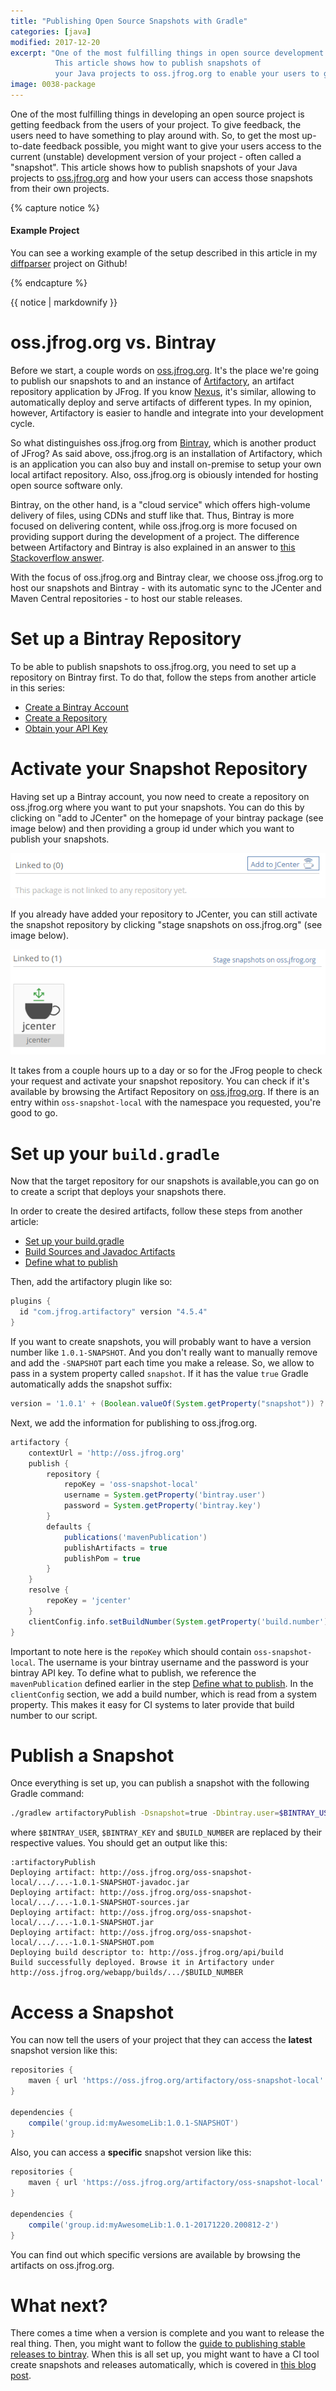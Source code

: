 ```yaml
---
title: "Publishing Open Source Snapshots with Gradle"
categories: [java]
modified: 2017-12-20
excerpt: "One of the most fulfilling things in open source development is getting feedback from your users. 
          This article shows how to publish snapshots of
          your Java projects to oss.jfrog.org to enable your users to give feedback early."
image: 0038-package
---
```




One of the most fulfilling things in developing an open source project is getting feedback from the
users of your project. To give feedback, the users need to have something to play around with.
So, to get the most up-to-date feedback possible, you might want to give your users access to the current (unstable) development version of 
your project - often called a "snapshot". This article shows how to publish snapshots of
your Java projects to [oss.jfrog.org](https://oss.jfrog.org) and how your users can access
those snapshots from their own projects.

{% capture notice %}
#### Example Project
You can see a working example of the setup described in this article in my 
[diffparser](https://github.com/thombergs/diffparser) project on Github!

{% endcapture %}

<div class="notice success">{{ notice | markdownify }}</div>

# oss.jfrog.org vs. Bintray
Before we start, a couple words on [oss.jfrog.org](https://oss.jfrog.org). It's the place we're going to publish
our snapshots to and an instance of [Artifactory](https://jfrog.com/artifactory/), an artifact repository
application by JFrog. If you know [Nexus](https://www.sonatype.com/nexus-repository-sonatype), it's similar, allowing
to automatically deploy and serve artifacts of different types. In my opinion, however, Artifactory is easier to handle and 
integrate into your development cycle.

So what distinguishes oss.jfrog.org from [Bintray](https://bintray.com/), which is another product of JFrog?
As said above, oss.jfrog.org is an installation of Artifactory, which is an application you can also buy and install 
on-premise to setup your own local artifact repository. Also, oss.jfrog.org is obiously intended for hosting open source 
software only.

Bintray, on the other hand, is a "cloud service" which offers high-volume delivery of files, using CDNs and stuff like 
that. Thus, Bintray is more focused on delivering content, while oss.jfrog.org is more focused on providing support
during the development of a project. The difference between Artifactory and Bintray is also explained in an
answer to [this Stackoverflow answer](https://stackoverflow.com/questions/38877177/what-is-the-difference-between-jfrog-artifactory-and-bintray).

With the focus of oss.jfrog.org and Bintray clear, we choose oss.jfrog.org to host our snapshots and Bintray - with
its automatic sync to the JCenter and Maven Central repositories - to host our stable releases.

# Set up a Bintray Repository
To be able to publish snapshots to oss.jfrog.org, you need to set up a repository on Bintray first. To do that,
follow the steps from another article in this series:

* [Create a Bintray Account](/guide-publishing-to-bintray-with-gradle/#create-a-bintray-account)
* [Create a Repository](/guide-publishing-to-bintray-with-gradle/#create-a-repository)
* [Obtain your API Key](/guide-publishing-to-bintray-with-gradle/#obtain-your-api-key)

# Activate your Snapshot Repository

Having set up a Bintray account, you now need to create a repository on oss.jfrog.org where you want to put your
snapshots. You can do this by clicking on "add to JCenter" on the homepage of your bintray package (see image below) 
and then providing a group id under which you want to publish your snapshots.

![add to JCenter](/assets/img/posts/publish-snapshots-with-gradle/add-to-jcenter.PNG)

If you already have added your repository to JCenter, you can still activate the snapshot repository by clicking 
"stage snapshots on oss.jfrog.org" (see image below).

![stage snapshots](/assets/img/posts/publish-snapshots-with-gradle/stage-snapshots.PNG)

It takes from a couple hours up to a day or so for the JFrog people to check your request and activate your snapshot repository.
You can check if it's available by browsing the Artifact Repository on [oss.jfrog.org](https://oss.jfrog.org). If there
is an entry within `oss-snapshot-local` with the namespace you requested, you're good to go.

# Set up your `build.gradle` 
Now that the target repository for our snapshots is available,you can go on to create a script that deploys your 
snapshots there. 

In order to create the desired artifacts, follow these steps from another article:
* [Set up your build.gradle](/guide-publishing-to-bintray-with-gradle/#set-up-your-buildgradle)
* [Build Sources and Javadoc Artifacts](/guide-publishing-to-bintray-with-gradle/#build-sources-and-javadoc-artifacts)
* [Define what to publish](/guide-publishing-to-bintray-with-gradle/#define-what-to-publish)

Then, add the artifactory plugin like so:

```groovy
plugins {
  id "com.jfrog.artifactory" version "4.5.4"
}
```

If you want to create snapshots, you will probably want to have a version number like `1.0.1-SNAPSHOT`. And you don't really want to 
manually remove and add the `-SNAPSHOT` part each time you make a release. So, we allow to pass in a system property
called `snapshot`. If it has the value `true` Gradle automatically adds the snapshot suffix:

```groovy
version = '1.0.1' + (Boolean.valueOf(System.getProperty("snapshot")) ? "-SNAPSHOT" : "")
```

Next, we add the information for publishing to oss.jfrog.org.

```groovy
artifactory {
    contextUrl = 'http://oss.jfrog.org'
    publish {
        repository {
            repoKey = 'oss-snapshot-local'
            username = System.getProperty('bintray.user')
            password = System.getProperty('bintray.key')
        }
        defaults {
            publications('mavenPublication')
            publishArtifacts = true
            publishPom = true
        }
    }
    resolve {
        repoKey = 'jcenter'
    }
    clientConfig.info.setBuildNumber(System.getProperty('build.number'))
}
```

Important to note here is the `repoKey` which should contain `oss-snapshot-local`. The username is your bintray 
username and the password is your bintray API key. To define what to publish, we reference the `mavenPublication` defined earlier
in the step [Define what to publish](/guide-publishing-to-bintray-with-gradle/#define-what-to-publish). In the 
`clientConfig` section, we add a build number, which is read from a system property. This makes it easy for CI
systems to later provide that build number to our script.

# Publish a Snapshot

Once everything is set up, you can publish a snapshot with the following Gradle command:

```bash
./gradlew artifactoryPublish -Dsnapshot=true -Dbintray.user=$BINTRAY_USER -Dbintray.key=$BINTRAY_KEY -Dbuild.number=$BUILD_NUMBER
```

where `$BINTRAY_USER`, `$BINTRAY_KEY` and `$BUILD_NUMBER` are replaced by their respective values. You should get
an output like this:

```
:artifactoryPublish
Deploying artifact: http://oss.jfrog.org/oss-snapshot-local/.../...-1.0.1-SNAPSHOT-javadoc.jar
Deploying artifact: http://oss.jfrog.org/oss-snapshot-local/.../...-1.0.1-SNAPSHOT-sources.jar
Deploying artifact: http://oss.jfrog.org/oss-snapshot-local/.../...-1.0.1-SNAPSHOT.jar
Deploying artifact: http://oss.jfrog.org/oss-snapshot-local/.../...-1.0.1-SNAPSHOT.pom
Deploying build descriptor to: http://oss.jfrog.org/api/build
Build successfully deployed. Browse it in Artifactory under http://oss.jfrog.org/webapp/builds/.../$BUILD_NUMBER
```

# Access a Snapshot
You can now tell the users of your project that they can access the **latest** snapshot version like this:

```groovy 
repositories {
	maven { url 'https://oss.jfrog.org/artifactory/oss-snapshot-local' }
}

dependencies {
	compile('group.id:myAwesomeLib:1.0.1-SNAPSHOT')
}
```

Also, you can access a **specific** snapshot version like this:

```groovy 
repositories {
	maven { url 'https://oss.jfrog.org/artifactory/oss-snapshot-local' }
}

dependencies {
	compile('group.id:myAwesomeLib:1.0.1-20171220.200812-2')
}
```

You can find out which specific versions are available by browsing the artifacts on oss.jfrog.org.

# What next?
There comes a time when a version is complete and you want to release the real thing. Then, you might want
to follow the [guide to publishing stable releases to bintray](/guide-publishing-to-bintray-with-gradle/). When this is
all set up, you might want to have a CI tool create snapshots and releases automatically, which is covered
in [this blog post](/fully-automated-open-source-release-chain/). 
